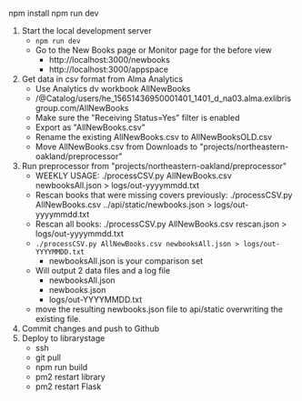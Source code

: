 npm install
npm run dev

1. Start the local development server
   - `npm run dev`
   - Go to the New Books page or Monitor page for the before view
     - http://localhost:3000/newbooks
     - http://localhost:3000/appspace
2. Get data in csv format from Alma Analytics
   - Use Analytics dv workbook AllNewBooks
   - /@Catalog/users/he_15651436950001401_1401_d_na03.alma.exlibrisgroup.com/AllNewBooks
   - Make sure the "Receiving Status=Yes" filter is enabled
   - Export as "AllNewBooks.csv"
   - Rename the existing AllNewBooks.csv to AllNewBooksOLD.csv
   - Move AllNewBooks.csv from Downloads to "projects/northeastern-oakland/preprocessor"
3. Run preprocessor from "projects/northeastern-oakland/preprocessor"
   - WEEKLY USAGE: ./processCSV.py AllNewBooks.csv newbooksAll.json > logs/out-yyyymmdd.txt
   - Rescan books that were missing covers previously: ./processCSV.py AllNewBooks.csv ../api/static/newbooks.json > logs/out-yyyymmdd.txt
   - Rescan all books: ./processCSV.py AllNewBooks.csv rescan.json > logs/out-yyyymmdd.txt
   - `./processCSV.py AllNewBooks.csv newbooksAll.json > logs/out-YYYYMMDD.txt`
     - newbooksAll.json is your comparison set
   - Will output 2 data files and a log file
     - newbooksAll.json
     - newbooks.json
     - logs/out-YYYYMMDD.txt
   - move the resulting newbooks.json file to api/static overwriting the existing file.
4. Commit changes and push to Github
5. Deploy to librarystage
   - ssh 
   - git pull
   - npm run build
   - pm2 restart library
   - pm2 restart Flask